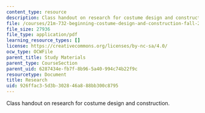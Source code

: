 ```yaml
---
content_type: resource
description: Class handout on research for costume design and construction.
file: /courses/21m-732-beginning-costume-design-and-construction-fall-2008/926ffac35d3b302846a888bb300c8795_research.pdf
file_size: 27936
file_type: application/pdf
learning_resource_types: []
license: https://creativecommons.org/licenses/by-nc-sa/4.0/
ocw_type: OCWFile
parent_title: Study Materials
parent_type: CourseSection
parent_uid: 6287434e-fb7f-8b96-5a40-994c74b22f9c
resourcetype: Document
title: Research
uid: 926ffac3-5d3b-3028-46a8-88bb300c8795
---
```

Class handout on research for costume design and construction.